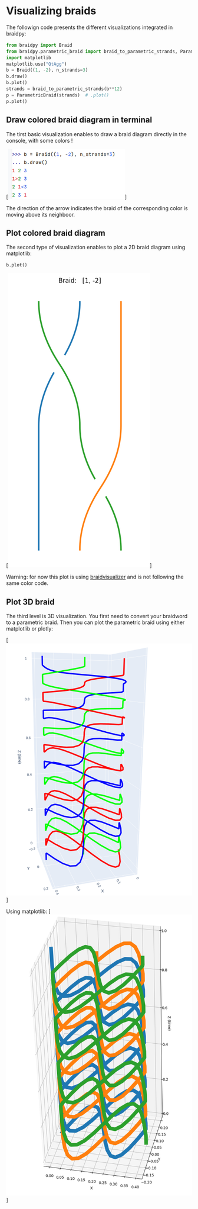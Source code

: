 # Visualizing braids

The followign code presents the different visualizations integrated in braidpy:
```python
from braidpy import Braid
from braidpy.parametric_braid import braid_to_parametric_strands, ParametricBraid
import matplotlib
matplotlib.use("QtAgg")
b = Braid((1, -2), n_strands=3)
b.draw()
b.plot()
strands = braid_to_parametric_strands(b**12)
p = ParametricBraid(strands)  # .plot()
p.plot()
```
## Draw colored braid diagram in terminal
The tirst basic visualization enables to draw a braid diagram directly in the console, with some colors !

[![colored ASCII braid example](draw_colored_ASCII_braid.png)]

The direction of the arrow indicates the braid of the corresponding color is moving above its neighboor.

## Plot colored braid diagram
The second type of visualization enables to plot a 2D braid diagram using matplotlib:

```python
b.plot()
```

[![2D braid diagram](2D_braid_diagram.png)]

Warning: for now this plot is using [braidvisualizer](https://github.com/rexgreenway/braid-visualiser/tree/main/src/braidvisualiser) and is not following the same color code.

## Plot 3D braid
The third level is 3D visualization. You first need to convert your braidword to a parametric braid.
Then you can plot the parametric braid using either matplotlib or plotly:

[![3D braid example plotly](3D_braid_example_plotly.png)]

Using matplotlib:
[![3D braid example](3D_braid_example.png)]
